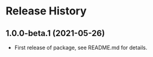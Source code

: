 # Release History

## 1.0.0-beta.1 (2021-05-26)

- First release of package, see README.md for details.
